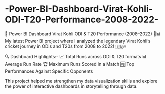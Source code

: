 # -Power-BI-Dashboard-Virat-Kohli-ODI-T20-Performance-2008-2022-
🚀 Power BI Dashboard Virat Kohli ODI &amp; T20 Performance (2008–2022) 🏏📊
My latest Power BI project where I analyzed the legendary Virat Kohli’s cricket journey in ODIs and T20s from 2008 to 2022! 🇮🇳🔥

🔍 Dashboard Highlights:-
📈 Total Runs across ODI & T20 formats
📊 Average Run Rate
🏆 Maximum Runs Scored in a Match
🆚 Top Performances Against Specific Opponents

This project helped me strengthen my data visualization skills and explore the power of interactive dashboards in storytelling through data.
